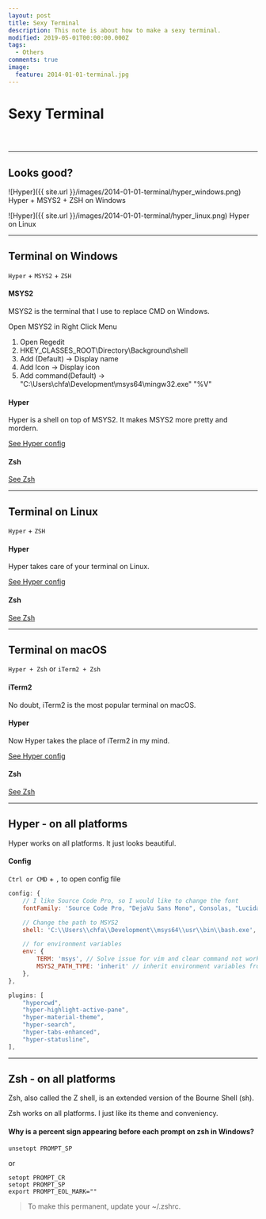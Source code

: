 ```yaml
---
layout: post
title: Sexy Terminal
description: This note is about how to make a sexy terminal.
modified: 2019-05-01T00:00:00.000Z
tags:
  - Others
comments: true
image:
  feature: 2014-01-01-terminal.jpg
---
```

# Sexy Terminal

<div class="social-share" data-initialized="true">
    <a href="#" class="social-share-icon icon-weibo"></a>
    <a href="#" class="social-share-icon icon-qq"></a>
    <a href="#" class="social-share-icon icon-wechat"></a>
</div>
<link rel="stylesheet" href="https://resource.chun.no/sharejs/css/share.min.css">
<script src="https://resource.chun.no/sharejs/js/social-share.min.js"></script>

### &nbsp;

---

## Looks good?

![Hyper]({{ site.url }}/images/2014-01-01-terminal/hyper_windows.png)
Hyper + MSYS2 + ZSH on Windows

![Hyper]({{ site.url }}/images/2014-01-01-terminal/hyper_linux.png)
Hyper on Linux

---

## Terminal on Windows

`Hyper` + `MSYS2` + `ZSH`

#### MSYS2

MSYS2 is the terminal that I use to replace CMD on Windows.

Open MSYS2 in Right Click Menu
  1. Open Regedit
  2. HKEY_CLASSES_ROOT\Directory\Background\shell
  3. Add (Default) -> Display name
  4. Add Icon -> Display icon
  5. Add command\(Default) -> "C:\Users\chfa\Development\msys64\mingw32.exe" "%V"

#### Hyper

Hyper is a shell on top of MSYS2.
It makes MSYS2 more pretty and mordern.

<a href="#hyper---on-all-platforms">See Hyper config</a>

#### Zsh

<a href="#zsh---on-all-platforms">See Zsh</a>

---

## Terminal on Linux

`Hyper` + `ZSH`

#### Hyper

Hyper takes care of your terminal on Linux.

<a href="#hyper---on-all-platforms">See Hyper config</a>

#### Zsh

<a href="#zsh---on-all-platforms">See Zsh</a>

---

## Terminal on macOS

`Hyper + Zsh` or `iTerm2 + Zsh`

#### iTerm2

No doubt, iTerm2 is the most popular terminal on macOS.

#### Hyper

Now Hyper takes the place of iTerm2 in my mind.

<a href="#hyper---on-all-platforms">See Hyper config</a>

#### Zsh

<a href="#zsh---on-all-platforms">See Zsh</a>

---

## Hyper - on all platforms

Hyper works on all platforms. It just looks beautiful.

#### Config

`Ctrl or CMD` + `,` to open config file

``` javascript
config: {
    // I like Source Code Pro, so I would like to change the font
    fontFamily: 'Source Code Pro, "DejaVu Sans Mono", Consolas, "Lucida Console", monospace',

    // Change the path to MSYS2
    shell: 'C:\\Users\\chfa\\Development\\msys64\\usr\\bin\\bash.exe',

    // for environment variables
    env: {
        TERM: 'msys', // Solve issue for vim and clear command not working properly on Windows
        MSYS2_PATH_TYPE: 'inherit' // inherit environment variables from Windows
    },
},

plugins: [
    "hypercwd",
    "hyper-highlight-active-pane",
    "hyper-material-theme",
    "hyper-search",
    "hyper-tabs-enhanced",
    "hyper-statusline",
],

```

---

## Zsh - on all platforms

Zsh, also called the Z shell, is an extended version of the Bourne Shell (sh).

Zsh works on all platforms. I just like its theme and conveniency.

#### Why is a percent sign appearing before each prompt on zsh in Windows?

```
unsetopt PROMPT_SP
```

or

```
setopt PROMPT_CR
setopt PROMPT_SP
export PROMPT_EOL_MARK=""
```

> To make this permanent, update your ~/.zshrc.
